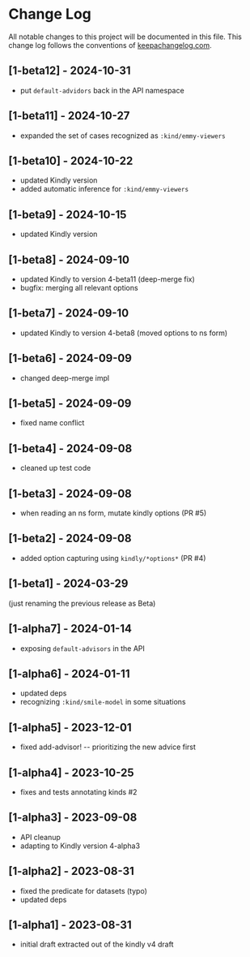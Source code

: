 # Change Log
All notable changes to this project will be documented in this file. This change log follows the conventions of [keepachangelog.com](http://keepachangelog.com/).

## [1-beta12] - 2024-10-31
- put `default-advidors` back in the API namespace

## [1-beta11] - 2024-10-27
- expanded the set of cases recognized as `:kind/emmy-viewers`

## [1-beta10] - 2024-10-22
- updated Kindly version
- added automatic inference for `:kind/emmy-viewers`

## [1-beta9] - 2024-10-15
- updated Kindly version

## [1-beta8] - 2024-09-10
- updated Kindly to version 4-beta11 (deep-merge fix) 
- bugfix: merging all relevant options

## [1-beta7] - 2024-09-10
- updated Kindly to version 4-beta8 (moved options to ns form)

## [1-beta6] - 2024-09-09
- changed deep-merge impl

## [1-beta5] - 2024-09-09
- fixed name conflict

## [1-beta4] - 2024-09-08
- cleaned up test code

## [1-beta3] - 2024-09-08
- when reading an ns form, mutate kindly options (PR #5)

## [1-beta2] - 2024-09-08
- added option capturing using `kindly/*options*` (PR #4)

## [1-beta1] - 2024-03-29
(just renaming the previous release as Beta) 

## [1-alpha7] - 2024-01-14
- exposing `default-advisors` in the API

## [1-alpha6] - 2024-01-11
- updated deps
- recognizing `:kind/smile-model` in some situations

## [1-alpha5] - 2023-12-01
- fixed add-advisor! -- prioritizing the new advice first

## [1-alpha4] - 2023-10-25
- fixes and tests annotating kinds #2

## [1-alpha3] - 2023-09-08
- API cleanup
- adapting to Kindly version 4-alpha3

## [1-alpha2] - 2023-08-31
- fixed the predicate for datasets (typo)
- updated deps

## [1-alpha1] - 2023-08-31
- initial draft extracted out of the kindly v4 draft

